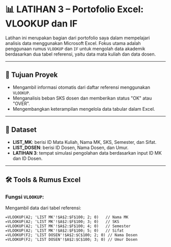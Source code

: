 # 📊 LATIHAN 3 – Portofolio Excel: VLOOKUP dan IF

Latihan ini merupakan bagian dari portofolio saya dalam mempelajari analisis data menggunakan Microsoft Excel. Fokus utama adalah penggunaan rumus `VLOOKUP` dan `IF` untuk mengolah data akademik berdasarkan dua tabel referensi, yaitu data mata kuliah dan data dosen.

---

## 🎯 Tujuan Proyek
- Mengambil informasi otomatis dari daftar referensi menggunakan `VLOOKUP`.
- Menganalisis beban SKS dosen dan memberikan status "OK" atau "OVER".
- Mengembangkan keterampilan mengelola data tabular dalam Excel.

---

## 📁 Dataset
- **LIST_MK**: berisi ID Mata Kuliah, Nama MK, SKS, Semester, dan Sifat.
- **LIST_DOSEN**: berisi ID Dosen, Nama Dosen, dan Umur.
- **LATIHAN 3**: tempat simulasi pengolahan data berdasarkan input ID MK dan ID Dosen.

---

## 🛠️ Tools & Rumus Excel

### Fungsi `VLOOKUP`:
Mengambil data dari tabel referensi:

```excel
=VLOOKUP(A2; 'LIST MK'!$A$2:$F$100; 2; 0)   // Nama MK
=VLOOKUP(A2; 'LIST MK'!$A$2:$F$100; 3; 0)   // SKS
=VLOOKUP(A2; 'LIST MK'!$A$2:$F$100; 4; 0)   // Semester
=VLOOKUP(A2; 'LIST MK'!$A$2:$F$100; 5; 0)   // Sifat
=VLOOKUP(F2; 'LIST DOSEN'!$A$2:$C$100; 2; 0) // Nama Dosen
=VLOOKUP(F2; 'LIST DOSEN'!$A$2:$C$100; 3; 0) // Umur Dosen

